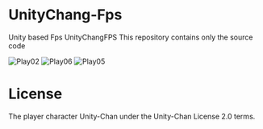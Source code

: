 # UnityChang-Fps

Unity based Fps UnityChangFPS
This repository contains only the source code

![Play02](https://github.com/nupnup-hub/UnityChang-Fps/assets/59456231/269b2155-f523-49ac-bbcd-c1bc2a5ee290)
![Play06](https://github.com/nupnup-hub/UnityChang-Fps/assets/59456231/894fc226-6ee2-44dc-8266-dd24175fcfc4)
![Play05](https://github.com/nupnup-hub/UnityChang-Fps/assets/59456231/19b9aa0b-7355-4f53-8916-7dc36eb0ffda)

# License
The player character Unity-Chan  under the Unity-Chan License 2.0 terms. 

